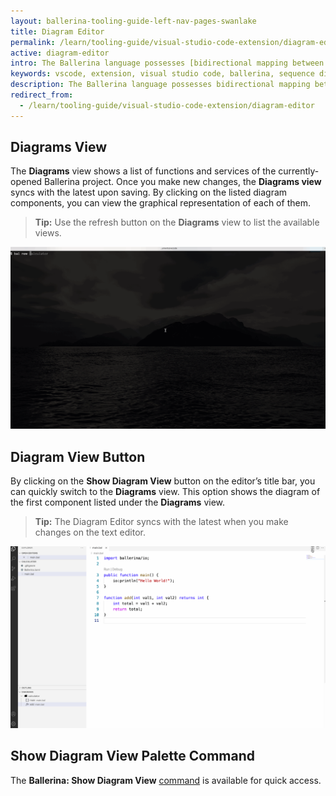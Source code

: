 ```yaml
---
layout: ballerina-tooling-guide-left-nav-pages-swanlake
title: Diagram Editor
permalink: /learn/tooling-guide/visual-studio-code-extension/diagram-editor/
active: diagram-editor
intro: The Ballerina language possesses [bidirectional mapping between its syntaxes and the visual representation](/learn/user-guide/why-ballerina/graphical/). The Diagram Editor of the Ballerina extension helps you to visualize the graphical representation while developing your Ballerina program via the methods below.
keywords: vscode, extension, visual studio code, ballerina, sequence diagrams, diagram editor, graphical
description: The Ballerina language possesses bidirectional mapping between its syntaxes and the visual representation. The Diagram Editor of the Ballerina extension helps you to visualize the graphical representation while developing your Ballerina program via the methods below.
redirect_from:
  - /learn/tooling-guide/visual-studio-code-extension/diagram-editor
---
```


## Diagrams View

The **Diagrams** view shows a list of functions and services of the currently-opened Ballerina project. Once you make new changes, the **Diagrams view** syncs with the latest upon saving. By clicking on the listed diagram components, you can view the graphical representation of each of them.

>**Tip:** Use the refresh button on the **Diagrams** view to list the available views. 

![Diagrams View](/learn/images/diagrams-view.gif)

## Diagram View Button

By clicking on the **Show Diagram View** button on the editor’s title bar, you can quickly switch to the **Diagrams** view. This option shows the diagram of the first component listed under the **Diagrams** view.

>**Tip:** The Diagram Editor syncs with the latest when you make changes on the text editor.

![Diagram View Button](/learn/images/diagrams-view-command.gif)

## Show Diagram View Palette Command

The **Ballerina: Show Diagram View** [command](/learn/tooling-guide/visual-studio-code-extension/vs-code-commands/#show-diagram-view) is available for quick access.

<style> #tree-expand-all , #tree-collapse-all, .cTocElements {display:none;} .cGitButtonContainer {padding-left: 40px;} </style>
